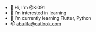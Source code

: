 - 👋 Hi, I’m @Ki091
- 👀 I’m interested in learning 
- 🌱 I’m currently learning Flutter, Python
- 📫 abulifa@outlook.com

<!---
Ki091/Ki091 is a ✨ special ✨ repository because its `README.md` (this file) appears on your GitHub profile.
You can click the Preview link to take a look at your changes.
--->
